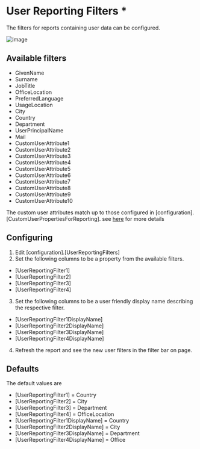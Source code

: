 # User Reporting Filters *
The filters for reports containing user data can be configured.

![image](images/user-reporting-filters.png)


## Available filters
- GivenName
- Surname
- JobTitle
- OfficeLocation
- PreferredLanguage
- UsageLocation
- City
- Country
- Department
- UserPrincipalName
- Mail
- CustomUserAttribute1
- CustomUserAttribute2
- CustomUserAttribute3
- CustomUserAttribute4
- CustomUserAttribute5
- CustomUserAttribute6
- CustomUserAttribute7
- CustomUserAttribute8
- CustomUserAttribute9
- CustomUserAttribute10

The custom user attributes match up to those configured in [configuration].[CustomUserPropertiesForReporting]. see [here](twa/CustomUserAttributes.md) for more details

## Configuring

1. Edit [configuration].[UserReportingFilters]
2. Set the following columns to be a property from the available filters.
- [UserReportingFilter1]
- [UserReportingFilter2]
- [UserReportingFilter3]
- [UserReportingFilter4]
3. Set the following columns to be a user friendly display name describing the respective filter.
- [UserReportingFilter1DisplayName]
- [UserReportingFilter2DisplayName]
- [UserReportingFilter3DisplayName]
- [UserReportingFilter4DisplayName]
4. Refresh the report and see the new user filters in the filter bar on page.

## Defaults
The default values are
- [UserReportingFilter1] = Country
- [UserReportingFilter2] = City
- [UserReportingFilter3] = Department
- [UserReportingFilter4] = OfficeLocation
- [UserReportingFilter1DisplayName] = Country
- [UserReportingFilter2DisplayName] = City
- [UserReportingFilter3DisplayName] = Department
- [UserReportingFilter4DisplayName] = Office
